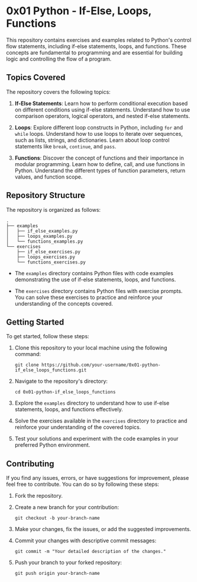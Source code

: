 # 0x01 Python - If-Else, Loops, Functions

This repository contains exercises and examples related to Python's control flow statements, including if-else statements, loops, and functions. These concepts are fundamental to programming and are essential for building logic and controlling the flow of a program.

## Topics Covered

The repository covers the following topics:

1. **If-Else Statements**: Learn how to perform conditional execution based on different conditions using if-else statements. Understand how to use comparison operators, logical operators, and nested if-else statements.

1. **Loops**: Explore different loop constructs in Python, including `for` and `while` loops. Understand how to use loops to iterate over sequences, such as lists, strings, and dictionaries. Learn about loop control statements like `break`, `continue`, and `pass`.

1. **Functions**: Discover the concept of functions and their importance in modular programming. Learn how to define, call, and use functions in Python. Understand the different types of function parameters, return values, and function scope.

## Repository Structure

The repository is organized as follows:

```
.
├── examples
│   ├── if_else_examples.py
│   ├── loops_examples.py
│   └── functions_examples.py
└── exercises
    ├── if_else_exercises.py
    ├── loops_exercises.py
    └── functions_exercises.py
```

- The `examples` directory contains Python files with code examples demonstrating the use of if-else statements, loops, and functions.

- The `exercises` directory contains Python files with exercise prompts. You can solve these exercises to practice and reinforce your understanding of the concepts covered.

## Getting Started

To get started, follow these steps:

1. Clone this repository to your local machine using the following command:

   ```
   git clone https://github.com/your-username/0x01-python-if_else_loops_functions.git
   ```

1. Navigate to the repository's directory:

   ```
   cd 0x01-python-if_else_loops_functions
   ```

1. Explore the `examples` directory to understand how to use if-else statements, loops, and functions effectively.

1. Solve the exercises available in the `exercises` directory to practice and reinforce your understanding of the covered topics.

1. Test your solutions and experiment with the code examples in your preferred Python environment.

## Contributing

If you find any issues, errors, or have suggestions for improvement, please feel free to contribute. You can do so by following these steps:

1. Fork the repository.

1. Create a new branch for your contribution:

   ```
   git checkout -b your-branch-name
   ```

1. Make your changes, fix the issues, or add the suggested improvements.

1. Commit your changes with descriptive commit messages:

   ```
   git commit -m "Your detailed description of the changes."
   ```

1. Push your branch to your forked repository:

   ```
   git push origin your-branch-name
   ```
